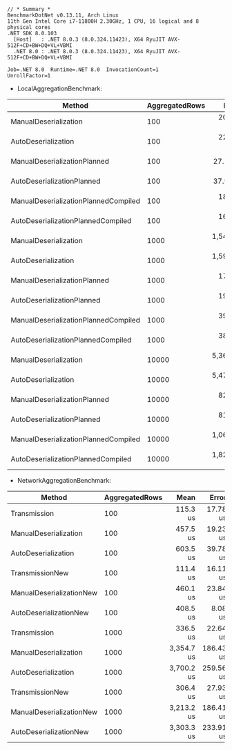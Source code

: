 ```
// * Summary *
BenchmarkDotNet v0.13.11, Arch Linux
11th Gen Intel Core i7-11800H 2.30GHz, 1 CPU, 16 logical and 8 physical cores
.NET SDK 8.0.103
  [Host]   : .NET 8.0.3 (8.0.324.11423), X64 RyuJIT AVX-512F+CD+BW+DQ+VL+VBMI
  .NET 8.0 : .NET 8.0.3 (8.0.324.11423), X64 RyuJIT AVX-512F+CD+BW+DQ+VL+VBMI

Job=.NET 8.0  Runtime=.NET 8.0  InvocationCount=1  
UnrollFactor=1 
```

- LocalAggregationBenchmark:

| Method                               | AggregatedRows | Mean        | Error      | StdDev     | Median      |
|------------------------------------- |--------------- |------------:|-----------:|-----------:|------------:|
| ManualDeserialization                | 100            |   209.25 us |   8.491 us |  24.902 us |   203.82 us |
| AutoDeserialization                  | 100            |   223.33 us |   7.234 us |  20.755 us |   221.60 us |
| ManualDeserializationPlanned         | 100            |    27.28 us |   3.032 us |   8.892 us |    25.94 us |
| AutoDeserializationPlanned           | 100            |    37.98 us |   5.996 us |  17.680 us |    35.53 us |
| ManualDeserializationPlannedCompiled | 100            |   182.95 us |  18.431 us |  54.345 us |   168.91 us |
| AutoDeserializationPlannedCompiled   | 100            |   164.94 us |  10.881 us |  30.689 us |   163.62 us |
| ManualDeserialization                | 1000           | 1,549.00 us |  28.784 us |  40.351 us | 1,551.09 us |
| AutoDeserialization                  | 1000           | 1,592.73 us |  31.559 us |  29.520 us | 1,594.20 us |
| ManualDeserializationPlanned         | 1000           |   171.20 us |  10.648 us |  31.394 us |   164.92 us |
| AutoDeserializationPlanned           | 1000           |   199.33 us |  12.611 us |  37.185 us |   190.54 us |
| ManualDeserializationPlannedCompiled | 1000           |   397.70 us |   8.740 us |  24.793 us |   391.22 us |
| AutoDeserializationPlannedCompiled   | 1000           |   388.32 us |   7.548 us |  11.971 us |   385.98 us |
| ManualDeserialization                | 10000          | 5,360.52 us | 102.403 us | 146.864 us | 5,351.92 us |
| AutoDeserialization                  | 10000          | 5,479.11 us | 107.023 us | 175.842 us | 5,440.23 us |
| ManualDeserializationPlanned         | 10000          |   825.59 us |  29.377 us |  82.375 us |   801.70 us |
| AutoDeserializationPlanned           | 10000          |   818.65 us |  16.892 us |  45.089 us |   802.30 us |
| ManualDeserializationPlannedCompiled | 10000          | 1,062.96 us |  44.636 us | 125.895 us | 1,006.55 us |
| AutoDeserializationPlannedCompiled   | 10000          | 1,827.22 us | 202.851 us | 598.110 us | 2,095.59 us |

- NetworkAggregationBenchmark:

| Method                   | AggregatedRows | Mean       | Error     | StdDev    | Median      |
|------------------------- |--------------- |-----------:|----------:|----------:|------------:|
| Transmission             | 100            |   115.3 us |  17.78 us |  51.58 us |    93.60 us |
| ManualDeserialization    | 100            |   457.5 us |  19.23 us |  55.80 us |   443.20 us |
| AutoDeserialization      | 100            |   603.5 us |  39.78 us | 116.67 us |   600.75 us |
| TransmissionNew          | 100            |   111.4 us |  16.11 us |  46.99 us |    89.49 us |
| ManualDeserializationNew | 100            |   460.1 us |  23.84 us |  69.93 us |   427.99 us |
| AutoDeserializationNew   | 100            |   408.5 us |   8.08 us |  12.09 us |   409.75 us |
| Transmission             | 1000           |   336.5 us |  22.64 us |  66.39 us |   340.13 us |
| ManualDeserialization    | 1000           | 3,354.7 us | 186.43 us | 549.70 us | 3,174.03 us |
| AutoDeserialization      | 1000           | 3,700.2 us | 259.56 us | 761.24 us | 3,716.57 us |
| TransmissionNew          | 1000           |   306.4 us |  27.93 us |  81.02 us |   312.81 us |
| ManualDeserializationNew | 1000           | 3,213.2 us | 186.41 us | 546.70 us | 3,016.11 us |
| AutoDeserializationNew   | 1000           | 3,303.3 us | 233.91 us | 682.32 us | 2,919.90 us |